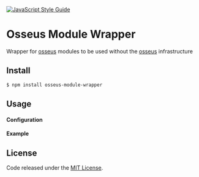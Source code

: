[![JavaScript Style Guide](https://cdn.rawgit.com/standard/standard/master/badge.svg)](https://github.com/standard/standard)

# Osseus Module Wrapper

Wrapper for [osseus](https://github.com/colucom/osseus) modules to be used without the [osseus](https://github.com/colucom/osseus) infrastructure

## Install
```bash
$ npm install osseus-module-wrapper
```

## Usage

#### Configuration

#### Example

## License
Code released under the [MIT License](https://github.com/colucom/osseus-module-wrapper/blob/master/LICENSE).
